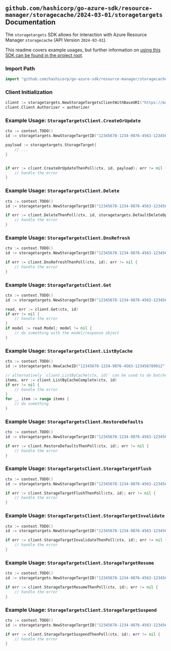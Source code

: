 
## `github.com/hashicorp/go-azure-sdk/resource-manager/storagecache/2024-03-01/storagetargets` Documentation

The `storagetargets` SDK allows for interaction with Azure Resource Manager `storagecache` (API Version `2024-03-01`).

This readme covers example usages, but further information on [using this SDK can be found in the project root](https://github.com/hashicorp/go-azure-sdk/tree/main/docs).

### Import Path

```go
import "github.com/hashicorp/go-azure-sdk/resource-manager/storagecache/2024-03-01/storagetargets"
```


### Client Initialization

```go
client := storagetargets.NewStorageTargetsClientWithBaseURI("https://management.azure.com")
client.Client.Authorizer = authorizer
```


### Example Usage: `StorageTargetsClient.CreateOrUpdate`

```go
ctx := context.TODO()
id := storagetargets.NewStorageTargetID("12345678-1234-9876-4563-123456789012", "example-resource-group", "cacheValue", "storageTargetValue")

payload := storagetargets.StorageTarget{
	// ...
}


if err := client.CreateOrUpdateThenPoll(ctx, id, payload); err != nil {
	// handle the error
}
```


### Example Usage: `StorageTargetsClient.Delete`

```go
ctx := context.TODO()
id := storagetargets.NewStorageTargetID("12345678-1234-9876-4563-123456789012", "example-resource-group", "cacheValue", "storageTargetValue")

if err := client.DeleteThenPoll(ctx, id, storagetargets.DefaultDeleteOperationOptions()); err != nil {
	// handle the error
}
```


### Example Usage: `StorageTargetsClient.DnsRefresh`

```go
ctx := context.TODO()
id := storagetargets.NewStorageTargetID("12345678-1234-9876-4563-123456789012", "example-resource-group", "cacheValue", "storageTargetValue")

if err := client.DnsRefreshThenPoll(ctx, id); err != nil {
	// handle the error
}
```


### Example Usage: `StorageTargetsClient.Get`

```go
ctx := context.TODO()
id := storagetargets.NewStorageTargetID("12345678-1234-9876-4563-123456789012", "example-resource-group", "cacheValue", "storageTargetValue")

read, err := client.Get(ctx, id)
if err != nil {
	// handle the error
}
if model := read.Model; model != nil {
	// do something with the model/response object
}
```


### Example Usage: `StorageTargetsClient.ListByCache`

```go
ctx := context.TODO()
id := storagetargets.NewCacheID("12345678-1234-9876-4563-123456789012", "example-resource-group", "cacheValue")

// alternatively `client.ListByCache(ctx, id)` can be used to do batched pagination
items, err := client.ListByCacheComplete(ctx, id)
if err != nil {
	// handle the error
}
for _, item := range items {
	// do something
}
```


### Example Usage: `StorageTargetsClient.RestoreDefaults`

```go
ctx := context.TODO()
id := storagetargets.NewStorageTargetID("12345678-1234-9876-4563-123456789012", "example-resource-group", "cacheValue", "storageTargetValue")

if err := client.RestoreDefaultsThenPoll(ctx, id); err != nil {
	// handle the error
}
```


### Example Usage: `StorageTargetsClient.StorageTargetFlush`

```go
ctx := context.TODO()
id := storagetargets.NewStorageTargetID("12345678-1234-9876-4563-123456789012", "example-resource-group", "cacheValue", "storageTargetValue")

if err := client.StorageTargetFlushThenPoll(ctx, id); err != nil {
	// handle the error
}
```


### Example Usage: `StorageTargetsClient.StorageTargetInvalidate`

```go
ctx := context.TODO()
id := storagetargets.NewStorageTargetID("12345678-1234-9876-4563-123456789012", "example-resource-group", "cacheValue", "storageTargetValue")

if err := client.StorageTargetInvalidateThenPoll(ctx, id); err != nil {
	// handle the error
}
```


### Example Usage: `StorageTargetsClient.StorageTargetResume`

```go
ctx := context.TODO()
id := storagetargets.NewStorageTargetID("12345678-1234-9876-4563-123456789012", "example-resource-group", "cacheValue", "storageTargetValue")

if err := client.StorageTargetResumeThenPoll(ctx, id); err != nil {
	// handle the error
}
```


### Example Usage: `StorageTargetsClient.StorageTargetSuspend`

```go
ctx := context.TODO()
id := storagetargets.NewStorageTargetID("12345678-1234-9876-4563-123456789012", "example-resource-group", "cacheValue", "storageTargetValue")

if err := client.StorageTargetSuspendThenPoll(ctx, id); err != nil {
	// handle the error
}
```
